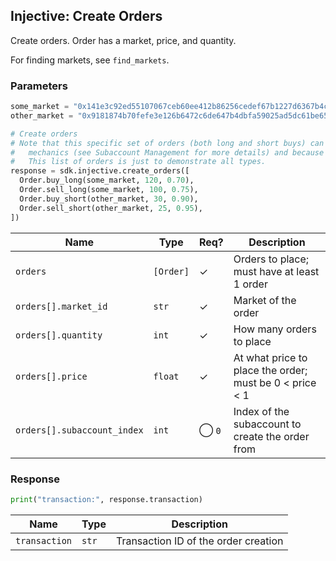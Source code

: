 ## Injective: Create Orders

Create orders. Order has a market, price, and quantity.

For finding markets, see `find_markets`.

### Parameters

```python
some_market = "0x141e3c92ed55107067ceb60ee412b86256cedef67b1227d6367b4cdf30c55a74"
other_market = "0x9181874b70fefe3e126b6472c6de647b4dbfa59025ad5dc61be6559532d19e15"

# Create orders 
# Note that this specific set of orders (both long and short buys) can't all be executed together due to subaccount
#   mechanics (see Subaccount Management for more details) and because sells only work with an existing position. 
#   This list of orders is just to demonstrate all types.
response = sdk.injective.create_orders([
  Order.buy_long(some_market, 120, 0.70),
  Order.sell_long(some_market, 100, 0.75),
  Order.buy_short(other_market, 30, 0.90),
  Order.sell_short(other_market, 25, 0.95),
])
```

| Name | Type | Req? | Description |
| - | - | - | - |
| `orders` | `[Order]` | ✓ | Orders to place; must have at least 1 order |
| `orders[].market_id` | `str` | ✓ | Market of the order |
| `orders[].quantity` | `int` | ✓ | How many orders to place |
| `orders[].price` | `float` | ✓ | At what price to place the order; must be 0 < price < 1 |
| `orders[].subaccount_index` | `int` | ◯ `0` | Index of the subaccount to create the order from |

### Response

```python
print("transaction:", response.transaction)
```

| Name | Type | Description |
| - | - | - |
| `transaction` | `str` | Transaction ID of the order creation |
